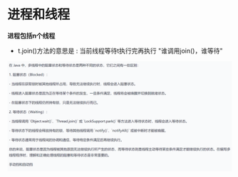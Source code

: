 # 进程和线程

**进程包括n个线程**



- t.join()方法的意思是 : 当前线程等待t执行完再执行 "谁调用join()，谁等待"

![image-20250517165736541](进程和线程.assets/image-20250517165736541.png)